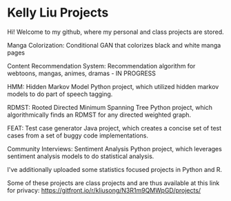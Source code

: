 # Kelly Liu Projects

Hi! Welcome to my github, where my personal and class projects are stored.

Manga Colorization: Conditional GAN that colorizes black and white manga pages

Content Recommendation System: Recommendation algorithm for webtoons, mangas, animes, dramas - IN PROGRESS

HMM: Hidden Markov Model Python project, which utilized hidden markov models to do part of speech tagging.

RDMST: Rooted Directed Minimum Spanning Tree Python project, which algorithmically finds an RDMST for any directed weighted graph.

FEAT: Test case generator Java project, which creates a concise set of test cases from a set of buggy code implementations.

Community Interviews: Sentiment Analysis Python project, which leverages sentiment analysis models to do statistical analysis.

I've additionally uploaded some statistics focused projects in Python and R.

Some of these projects are class projects and are thus available at this link for privacy:
https://gitfront.io/r/kliusong/N3R1m9QMWpGD/projects/
